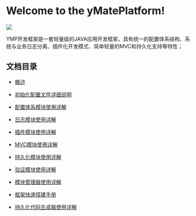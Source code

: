 # Welcome to the yMatePlatform! #

![](https://github.com/suninformation/ymateplatform/wiki/images/ymp_logo.png)

YMP开发框架是一套轻量级的JAVA应用开发框架，具有统一的配置体系结构、系统与业务日志分离、插件化开发模式、简单轻量的MVC和持久化支持等特性；

## 文档目录  ##

* [概述](https://github.com/suninformation/ymateplatform/wiki/Home)
* [初始化配置文件详细说明](https://github.com/suninformation/ymateplatform/wiki/YMP框架初始化配置文件详细说明)
* [配置体系模块使用详解](https://github.com/suninformation/ymateplatform/wiki/YMP框架配置体系模块使用详解)
* [日志模块使用详解](https://github.com/suninformation/ymateplatform/wiki/YMP框架日志模块使用详解)
* [插件模块使用详解](https://github.com/suninformation/ymateplatform/wiki/YMP框架插件模块使用详解)
* [MVC模块使用详解](https://github.com/suninformation/ymateplatform/wiki/YMP框架MVC模块使用详解)
* [持久化模块使用详解](https://github.com/suninformation/ymateplatform/wiki/YMP框架持久化模块使用详解)
* [验证模块使用详解](https://github.com/suninformation/ymateplatform/wiki/YMP框架验证模块使用详解)
* [模块管理器使用详解](https://github.com/suninformation/ymateplatform/wiki/YMP框架模块管理器使用详解)

* [框架快速搭建手册](https://github.com/suninformation/ymateplatform/wiki/YMP框架快速搭建手册)

* [持久化代码生成器使用详解](https://github.com/suninformation/ymateplatform/wiki/YMP框架持久化代码生成器使用详解)